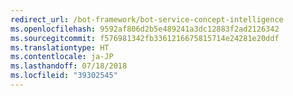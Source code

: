 ```yaml
---
redirect_url: /bot-framework/bot-service-concept-intelligence
ms.openlocfilehash: 9592af806d2b5e489241a3dc12883f2ad2126342
ms.sourcegitcommit: f576981342fb3361216675815714e24281e20ddf
ms.translationtype: HT
ms.contentlocale: ja-JP
ms.lasthandoff: 07/18/2018
ms.locfileid: "39302545"
---
```


